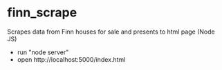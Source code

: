 # finn_scrape
Scrapes data from Finn houses for sale and presents to html page (Node JS)

- run "node server"
- open http://localhost:5000/index.html
